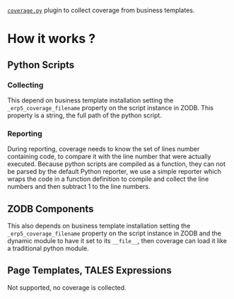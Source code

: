[`coverage.py`](https://coverage.readthedocs.io/) plugin to collect coverage from business templates.

# How it works ?

## Python Scripts

### Collecting

This depend on business template installation setting the `_erp5_coverage_filename`
property on the script instance in ZODB. This property is a string, the
full path of the python script.

### Reporting

During reporting, coverage needs to know the set of lines number containing code,
to compare it with the line number that were actually executed.
Because python scripts are compiled as a function, they can not be parsed
by the default Python reporter, we use a simple reporter which wraps the
code in a function definition to compile and collect the line numbers and then
subtract 1 to the line numbers.


## ZODB Components

This also depends on business template installation setting the
`_erp5_coverage_filename` property on the script instance in ZODB and the dynamic
module to have it set to its `__file__`, then coverage can load it like a
traditional python module.


## Page Templates, TALES Expressions

Not supported, no coverage is collected.

